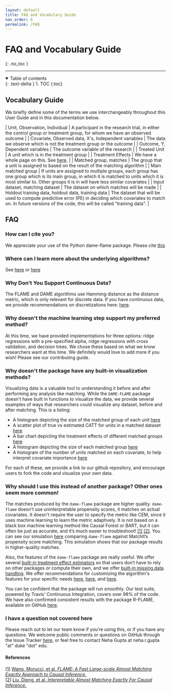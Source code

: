 ```yaml
---
layout: default
title: FAQ and Vocabulary Guide
nav_order: 6
permalink: /FAQ
---
```



# FAQ and Vocabulary Guide
{: .no_toc }

---

<details open markdown="block">
  <summary>
    Table of contents
  </summary>
  {: .text-delta }
1. TOC
{:toc}
</details>

## Vocabulary Guide

We briefly define some of the terms we use interchangeably throughout this User Guide and in this documentation below.

| Unit, Observation, Individual | A participant in the research trial, in either the control group or treatment group, for whom we have an observed outcome                     |
| Covariate, Observed data, X's, Independent variables  | The data we observe which is not the treatment group or the outcome      |
|  Outcome, Y, Dependent variables               | The outcome variable of the research |
| Treated Unit | A unit which is in the treatment group |
| Treatment Effects | We have a whole page on this. See [here](https://almost-matching-exactly.github.io/DAME-FLAME-Python-Package/documentation/user-guide/Treatment-Effects). |
| Matched group, matches | The group that a unit is assigned to based on the result of the matching algorithm |
| Main matched group | If units are assigned to multiple groups, each group has one group which is its main group, in which it is matched to units which it is most similar to. Other groups it is in will have less similar covariates  |
| Input dataset, matching dataset | The dataset on which matches will be made  |
| Holdout training data, holdout data, training data | The dataset that will be used to compute predictive error (PE) in deciding which covariates to match on. In future versions of the code, this will be called "training data". |


## FAQ

### How can I cite you?
We appreciate your use of the Python dame-flame package. Please cite [this](https://arxiv.org/abs/2101.01867)

### Where can I learn more about the underlying algorithms?
See [here](https://arxiv.org/abs/1707.06315) or [here](https://proceedings.mlr.press/v89/dieng19b/dieng19b.pdf)

### Why Don't You Support Continuous Data?
The FLAME and DAME algorithms use Hamming distance as the distance metric, which is only relevant for discrete data. If you have continuous data, we provide recommendations on discretizations here: [here](https://almost-matching-exactly.github.io/DAME-FLAME-Python-Package/documentation/user-guide/data-requirements).

### Why doesn't the machine learning step support my preferred method?
At this time, we have provided implementations for three options: ridge regressions with a pre-specified alpha, ridge regressions with cross validation, and decision trees. We chose these based on what we know researchers want at this time. We definitely would love to add more if you wish! Please see our contributing guide. 

### Why doesn't the package have any built-in visualization methods?
Visualizing data is a valuable tool to understanding it before and after performing any analysis like matching. While the `DAME-FLAME` package doesn't have built in functions to visualize the data, we provide several examples of ways that researchers could visualize any dataset, before and after matching. This is a listing:

- A histogram depicting the size of the matched group of each unit [here](https://almost-matching-exactly.github.io/DAME-FLAME-Python-Package/examples/flame_vs_dame_quality/)
- A scatter plot of true vs estimated CATT for units in a matched dataset [here](https://almost-matching-exactly.github.io/DAME-FLAME-Python-Package/examples/early_stopping/)
- A bar chart depicting the treatment effects of different matched groups [here](https://almost-matching-exactly.github.io/DAME-FLAME-Python-Package/examples/exact_matching/)
- A histogram depicting the size of each matched group [here](https://almost-matching-exactly.github.io/DAME-FLAME-Python-Package/examples/exact_matching/)
- A histogram of the number of units matched on each covariate, to help interpret covariate importance [here](https://almost-matching-exactly.github.io/DAME-FLAME-Python-Package/examples/interpretability/)

For each of these, we provide a link to our github repository, and encourage users to fork the code and visualize your own data. 

### Why should I use this instead of another package? Other ones seem more common!

The matches produced by the `dame-flame` package are higher quality. `dame-flame` doesn't use uninterpretable propensity scores, it matches on actual covariates. It doesn't require the user to specify the metric like CEM, since it uses machine learning to learn the metric adaptively. It is not based on a black box machine learning method like Causal Forest or BART, but it can often be just as accurate, and it’s much easier to troubleshoot! <a href="#references">[1]</a> <a href="#references">[2]</a>. You can see our simulation [here](https://github.com/nehargupta/dame-flame-experiments/blob/master/DAME_vs_FLAME_vs_Matchit.ipynb) comparing `dame-flame` against MatchIt’s propensity score matching. This simulation shows that our package results in higher-quality matches. 

Also, the features of the `dame-flame` package are really useful. We offer several [built-in treatment effect estimators](https://almost-matching-exactly.github.io/DAME-FLAME-Python-Package/user-guide/Treatment-Effects) so that users don’t have to rely on other packages or compute their own, and we offer [built-in missing data handling](https://almost-matching-exactly.github.io/DAME-FLAME-Python-Package/user-guide/Missing-Data). We offer recommendations for customizing the algorithm's features for your specific needs [here](https://almost-matching-exactly.github.io/DAME-FLAME-Python-Package/user-guide/Missing-Data#determining-which-missing-data-method-is-right-for-you), [here](https://almost-matching-exactly.github.io/DAME-FLAME-Python-Package/user-guide/Algorithm-Controls#recommendations), and [here](https://almost-matching-exactly.github.io/DAME-FLAME-Python-Package/documentation/user-guide/Getting-Matches#variations-in-the-learning-of-the-best-covariate-set). 

You can be confident that the package will run smoothly. Our test suite, powered by Travis' Continuous Integration, covers over 98% of the code. We have also confirmed consistent results with the package R-FLAME, available on GitHub [here](https://github.com/almost-matching-exactly/R-FLAME).

### I have a question not covered here

Please reach out to let our team know if you’re using this, or if you have any questions. We welcome public comments or questions on GitHub through the Issue Tracker [here](https://github.com/almost-matching-exactly/DAME-FLAME-Python-Package/issues), or feel free to contact Neha Gupta at neha.r.gupta "at" duke "dot" edu.

<div id="references" class="language-markdown highlighter-rouge">
  <h4>References</h4>
  <a class="number" href="#flame">[1]</a>
  <a href="https://arxiv.org/abs/1707.06315">
    Wang, Morucci, et al. <i>FLAME: A Fast Large-scale Almost Matching Exactly Approach to Causal Inference</i>.
  </a>
  <br/>
  <a class="number" href="#dame">[2]</a>
  <a href="https://arxiv.org/abs/1806.06802">
    Liu, Dieng, et al. <i>Interpretable Almost Matching Exactly For Causal Inference</i>.
  </a>
  <br/>
</div>